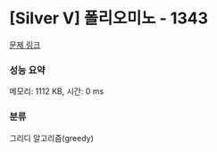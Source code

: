# [Silver V] 폴리오미노 - 1343 

[문제 링크](https://www.acmicpc.net/problem/1343) 

### 성능 요약

메모리: 1112 KB, 시간: 0 ms

### 분류

그리디 알고리즘(greedy)

